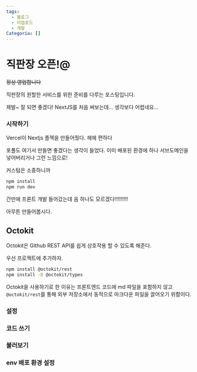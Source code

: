 ```yaml
---
tags:
  - 블로그
  - 미업로드
  - 개발
Categoría: []
---
```

# 직판장 오픈!@ 
~~정상 영업합니다~~ 

직판장의 원할한 서비스를 위한 준비를 다루는 포스팅입니다.

제발~ 잘 되면 좋겠다! 
NextJS를 처음 써보는데... 생각보다 어렵네요...

### 시작하기

Vercel이 Nextjs 플젝을 만들어줬다. 
헤헤 편하다 

포폴도 여기서 만들면 좋겠다는 생각이 들었다. 
이미 배포된 환경에 하나 서브도메인을 넣어버리거나 그런 느낌으로! 

커스텀은 소중하니까

```bash
npm install 
npm run dev 
```

간만에 프론트 개발 들어갔는데 음 하나도 모르겠다!!!!!!!!!

아무튼 만들어봅시다. 

## Octokit
Octokit은 Github REST API를 쉽게 상호작용 할 수 있도록 해준다. 

우선 프로젝트에 추가하자.

```bash
npm install @octokit/rest
npm install -D @octokit/types
```

Octokit을 사용하기로 한 이유는 프론트엔드 코드에 md 파일을 포함하지 않고 `@octokit/rest`를 통해 외부 저장소에서 동적으로 마크다운 파일을 끌어오기 위함이다. 

### 설정


### 코드 쓰기


### 불러보기


### env 배포 환경 설정

